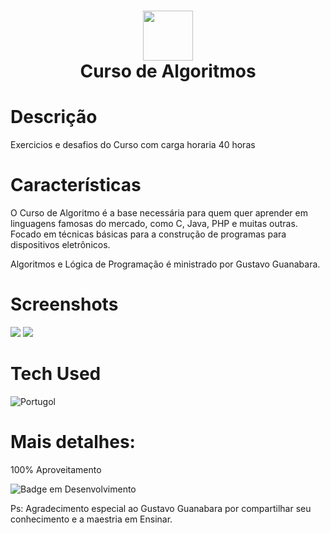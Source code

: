 <div align="center">
 <h1> <img src="https://bookface-images.s3.amazonaws.com/logos/1672b1f48d0409604487d73da090b2e16754039d.png?1608308129" width="80px"><br/>Curso de
Algoritmos</h1>
     </div>


# Descrição
Exercicios e desafios do Curso com carga horaria 40 horas

# Características
O Curso de Algoritmo é a base necessária para quem quer aprender em linguagens famosas do mercado, como C, Java, PHP e muitas outras. Focado em técnicas básicas para a construção de programas para dispositivos eletrônicos.

Algoritmos e Lógica de Programação é ministrado por Gustavo Guanabara.

# Screenshots
 <img src="https://i.imgur.com/hpkdWe3.png"> <img src="https://i.imgur.com/Jld7LVI.png">
# Tech Used
 ![Portugol](https://img.shields.io/badge/portugol-studio-yellow)
      
# Mais detalhes:
100% Aproveitamento

![Badge em Desenvolvimento](http://img.shields.io/static/v1?label=curso&message=concluido&color=GREEN&style=for-the-badge)<br>

Ps: Agradecimento especial ao Gustavo Guanabara por compartilhar seu conhecimento e a maestria em Ensinar.      
<!-- </> with 💛 by readMD (https://readmd.itsvg.in) -->
